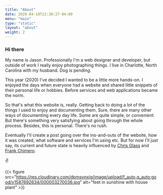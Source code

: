 ```yaml
---
title: "About"
date: 2020-04-10T22:30:27-04:00
menu: "main"
type: "static"
layout: "about"
weight: 2
---
```


### Hi there

My name is Jason. Professionally I'm a web designer and developer, but outside of work I really enjoy photographing things. I live in Charlotte, North Carolina with my husband. Dog is pending.

This year (2020) I've decided I wanted to be a little more hands-on. I enjoyed the days when everyone had a website and shared little snippets of their personal life or hobbies. Before services and web applications became the norm. 

So that's what this website is, really. Getting back to doing a lot of the things I used to enjoy and documenting them. Sure, there are many other ways of documenting every day life. Some are quite simple, or _convenient_. But there's something very satisfying about going through the whole process. Besides, this is personal. There's no rush.

Eventually I'll create a post going over the ins-and-outs of the website, how it was created, what software and services I'm using etc. But for now I'll just say, its current and future state is heavily influenced by <a href="https://chrisglass.com/" target="_blank">Chris Glass</a> and <a href="https://frankchimero.com" target="_blank">Frank Chimero</a>.

✌️

{{< figure src="https://res.cloudinary.com/dpmsynxig/image/upload/f_auto,q_auto:good/v1587692634/000003270036.jpg" alt="feet in sunshine with house plant" >}}
